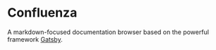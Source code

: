 # Confluenza

A markdown-focused documentation browser based on the powerful framework [Gatsby](https://www.gatsbyjs.org).

